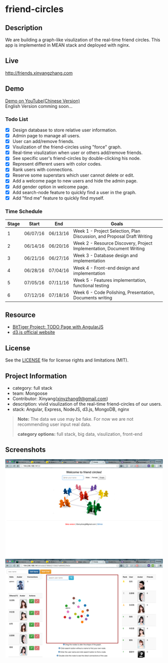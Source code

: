 # friend-circles

## Description
We are building a graph-like visulization of the real-time friend circles. This app is implemented in MEAN stack and deployed with nginx.

## Live
http://friends.xinyangzhang.com
## Demo
[Demo on YouTube(Chinese Version)](https://youtu.be/tAQFk0LpZT4)  
English Version comming soon...

### Todo List
- [x] Design database to store relative user information.
- [x] Admin page to manage all users.
- [x] User can add/remove friends.
- [x] Visulization of the friend-circles using "force" graph.
- [x] Real-time visulization when user or others add/remove friends.
- [x] See specific user's friend-circles by double-clicking his node.
- [x] Represent different users with color codes.
- [x] Rank users with connections.
- [x] Reserve some superstars which user cannot delete or edit.
- [x] Add a welcome page to new users and hide the admin page.
- [x] Add gender option in welcome page.
- [x] Add search-node feature to quickly find a user in the graph.
- [x] Add "find me" feature to quickly find myself.

### Time Schedule

| Stage | Start  | End | Goals |
| ------------- | ------------- | ------------- | ------------- |
| 1 | 06/07/16  | 06/13/16  | Week 1 - Project Selection, Plan Discussion, and Proposal Draft Writing |
| 2 | 06/14/16  | 06/20/16  | Week 2 - Resource Discovery, Project Implementation, Document Writing  |
| 3 | 06/21/16  | 06/27/16  | Week 3 - Database design and implementation  |
| 4 | 06/28/16  | 07/04/16  | Week 4 - Front-end design and implementation  |
| 5 | 07/05/16  | 07/11/16  | Week 5 - Features implementation, functional testing  |
| 6 | 07/12/16  | 07/18/16  | Week 6 - Code Polishing, Presentation, Documents writing  |

## Resource
- [BitTiger Project: TODO Page with AngularJS](https://www.bittiger.io/microproject/KmcxazLmePpSm6XqY)
- [d3.js official website](https://d3js.org/)

## License
See the [LICENSE](LICENSE.md) file for license rights and limitations (MIT).

## Project Information
- category: full stack
- team: Mongoose
- Contributor: Xinyang(xinyzhang9@gmail.com)
- description: vivid visulization of the real-time friend-circles of our users. 
- stack: Angular, Express, NodeJS, d3.js, MongoDB, nginx

> **Note:** The data we use may be fake. For now we are not recommending user input real data.
>
>**category options:** 
>full stack, big data, visulization, front-end
>
## Screenshots
![alt tag](https://raw.githubusercontent.com/xinyzhang9/friend-circles/master/screenshot2.png)
![alt tag](https://raw.githubusercontent.com/xinyzhang9/friend-circles/master/screenshot3.png)

